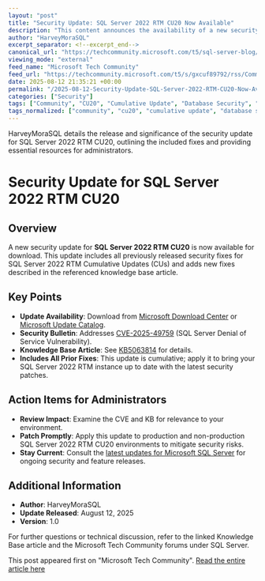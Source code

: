 ```yaml
---
layout: "post"
title: "Security Update: SQL Server 2022 RTM CU20 Now Available"
description: "This content announces the availability of a new security update for SQL Server 2022 RTM CU20. It summarizes the included security fixes, provides links to critical resources (such as the CVE bulletin, knowledge base article, and update download portals), and highlights the importance of promptly updating SQL Server instances to address known vulnerabilities. The information is essential for SQL Server administrators and anyone responsible for maintaining secure database environments using Microsoft technologies."
author: "HarveyMoraSQL"
excerpt_separator: <!--excerpt_end-->
canonical_url: "https://techcommunity.microsoft.com/t5/sql-server-blog/security-update-for-sql-server-2022-rtm-cu20/ba-p/4441686"
viewing_mode: "external"
feed_name: "Microsoft Tech Community"
feed_url: "https://techcommunity.microsoft.com/t5/s/gxcuf89792/rss/Community"
date: 2025-08-12 21:35:21 +00:00
permalink: "/2025-08-12-Security-Update-SQL-Server-2022-RTM-CU20-Now-Available.html"
categories: ["Security"]
tags: ["Community", "CU20", "Cumulative Update", "Database Security", "Denial Of Service", "KB5063814", "Microsoft Download Center", "Microsoft SQL Server", "Microsoft Update Catalog", "Patch Management", "Security", "Security Bulletin", "Security Update", "SQL Server", "SQL Server Administration", "SQL Server Patching", "Vulnerability CVE 49759"]
tags_normalized: ["community", "cu20", "cumulative update", "database security", "denial of service", "kb5063814", "microsoft download center", "microsoft sql server", "microsoft update catalog", "patch management", "security", "security bulletin", "security update", "sql server", "sql server administration", "sql server patching", "vulnerability cve 49759"]
---
```


HarveyMoraSQL details the release and significance of the security update for SQL Server 2022 RTM CU20, outlining the included fixes and providing essential resources for administrators.<!--excerpt_end-->

# Security Update for SQL Server 2022 RTM CU20

## Overview

A new security update for **SQL Server 2022 RTM CU20** is now available for download. This update includes all previously released security fixes for SQL Server 2022 RTM Cumulative Updates (CUs) and adds new fixes described in the referenced knowledge base article.

## Key Points

- **Update Availability**: Download from [Microsoft Download Center](https://www.microsoft.com/en-us/download/details.aspx?id=108324) or [Microsoft Update Catalog](https://www.catalog.update.microsoft.com/Search.aspx?q=5063814).
- **Security Bulletin**: Addresses [CVE-2025-49759](https://msrc.microsoft.com/update-guide/vulnerability/CVE-2025-49759) (SQL Server Denial of Service Vulnerability).
- **Knowledge Base Article**: See [KB5063814](https://support.microsoft.com/kb/5063814) for details.
- **Includes All Prior Fixes**: This update is cumulative; apply it to bring your SQL Server 2022 RTM instance up to date with the latest security patches.

## Action Items for Administrators

- **Review Impact**: Examine the CVE and KB for relevance to your environment.
- **Patch Promptly**: Apply this update to production and non-production SQL Server 2022 RTM CU20 environments to mitigate security risks.
- **Stay Current**: Consult the [latest updates for Microsoft SQL Server](https://learn.microsoft.com/en-us/troubleshoot/sql/releases/download-and-install-latest-updates) for ongoing security and feature releases.

## Additional Information

- **Author**: HarveyMoraSQL
- **Update Released**: August 12, 2025
- **Version**: 1.0

For further questions or technical discussion, refer to the linked Knowledge Base article and the Microsoft Tech Community forums under SQL Server.

This post appeared first on "Microsoft Tech Community". [Read the entire article here](https://techcommunity.microsoft.com/t5/sql-server-blog/security-update-for-sql-server-2022-rtm-cu20/ba-p/4441686)
